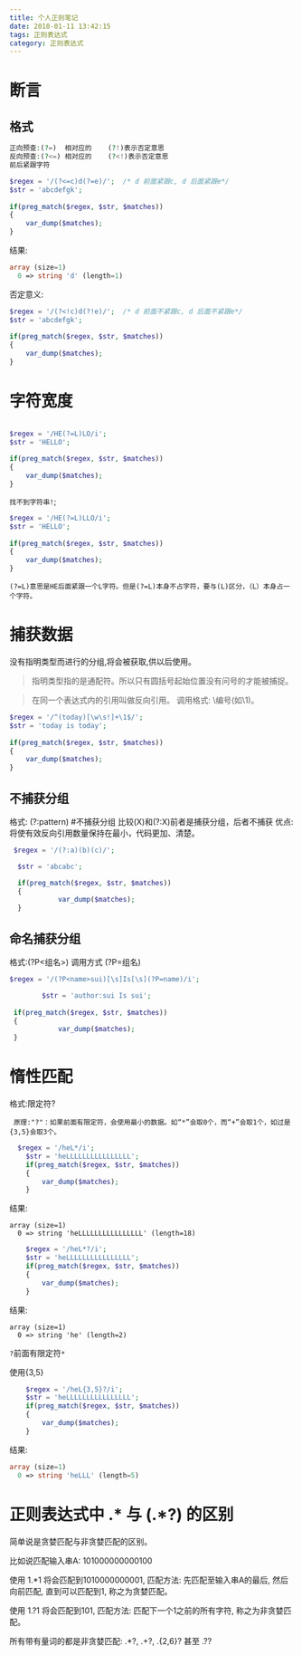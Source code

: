 ```yaml
---
title: 个人正则笔记
date: 2018-01-11 13:42:15
tags: 正则表达式
category: 正则表达式
---
```


# 断言

## 格式

```php
正向预查:(?=)  相对应的    (?!)表示否定意思
反向预查:(?<=) 相对应的    (?<!)表示否定意思
前后紧跟字符
```


```php
$regex = '/(?<=c)d(?=e)/';  /* d 前面紧跟c, d 后面紧跟e*/
$str = 'abcdefgk';
 
if(preg_match($regex, $str, $matches))
{
    var_dump($matches);
}
```

结果:

```php
array (size=1)
  0 => string 'd' (length=1)
```

否定意义:

```php
$regex = '/(?<!c)d(?!e)/';  /* d 前面不紧跟c, d 后面不紧跟e*/
$str = 'abcdefgk';
 
if(preg_match($regex, $str, $matches))
{
    var_dump($matches);
}
```

# 字符宽度

```php

$regex = '/HE(?=L)LO/i';
$str = 'HELLO';
 
if(preg_match($regex, $str, $matches))
{
    var_dump($matches);
}
```

`找不到字符串!`;

```php
$regex = '/HE(?=L)LLO/i';
$str = 'HELLO';
 
if(preg_match($regex, $str, $matches))
{
    var_dump($matches);
}
```

`(?=L)意思是HE后面紧跟一个L字符。但是(?=L)本身不占字符，要与(L)区分，（L）本身占一个字符。`


# 捕获数据

没有指明类型而进行的分组,将会被获取,供以后使用。
> 指明类型指的是通配符。所以只有圆括号起始位置没有问号的才能被捕捉。

> 在同一个表达式内的引用叫做反向引用。
> 调用格式: \编号(如\1)。


```php
$regex = '/^(today)[\w\s!]+\1$/';    
$str = 'today is today';
 
if(preg_match($regex, $str, $matches))
{
    var_dump($matches);
}
```

## 不捕获分组

   格式:   (?:pattern)  #不捕获分组  比较(X)和(?:X)前者是捕获分组，后者不捕获
   优点:将使有效反向引用数量保持在最小，代码更加、清楚。

```php
 $regex = '/(?:a)(b)(c)/';

  $str = 'abcabc';

  if(preg_match($regex, $str, $matches))
  {
            var_dump($matches);
  }
```

## 命名捕获分组

 格式:(?P<组名>) 调用方式 (?P=组名)

```php
$regex = '/(?P<name>sui)[\s]Is[\s](?P=name)/i';

        $str = 'author:sui Is sui';
        
 if(preg_match($regex, $str, $matches))
 {
            var_dump($matches);
 }
```

# 惰性匹配

 格式:限定符?

     原理:"?"：如果前面有限定符，会使用最小的数据。如“*”会取0个，而“+”会取1个，如过是{3,5}会取3个。


```php
  $regex = '/heL*/i';
    $str = 'heLLLLLLLLLLLLLLLL';
    if(preg_match($regex, $str, $matches))
    {
        var_dump($matches);
    }
```
结果: 

```
array (size=1)
  0 => string 'heLLLLLLLLLLLLLLLL' (length=18)
```

```php
 	$regex = '/heL*?/i';
    $str = 'heLLLLLLLLLLLLLLLL';
    if(preg_match($regex, $str, $matches))
    {
        var_dump($matches);
    }
```

结果:

```
array (size=1)
  0 => string 'he' (length=2)
```

`?`前面有限定符`*`

使用{3,5}

```php
	$regex = '/heL{3,5}?/i';
    $str = 'heLLLLLLLLLLLLLLLL';
    if(preg_match($regex, $str, $matches))
    {
        var_dump($matches);
    }
```

结果:

```php
array (size=1)
  0 => string 'heLLL' (length=5)
```

# 正则表达式中 .* 与 (.*?) 的区别


简单说是贪婪匹配与非贪婪匹配的区别。

比如说匹配输入串A: 101000000000100

使用 1.*1 将会匹配到1010000000001, 匹配方法: 先匹配至输入串A的最后, 然后向前匹配, 直到可以匹配到1, 称之为贪婪匹配。

使用 1.?1 将会匹配到101, 匹配方法: 匹配下一个1之前的所有字符, 称之为非贪婪匹配。

所有带有量词的都是非贪婪匹配: .*?, .+?, .{2,6}? 甚至 .??


